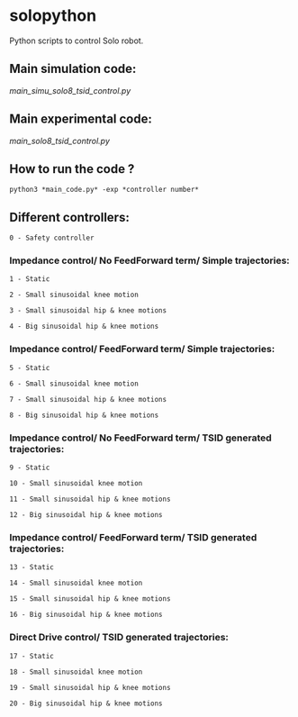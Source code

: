 # solopython
Python scripts to control Solo robot.


## Main simulation code: 
*main_simu_solo8_tsid_control.py*


## Main experimental code: 
*main_solo8_tsid_control.py*


## How to run the code ? 
```python3 *main_code.py* -exp *controller number*```


## Different controllers:

    0 - Safety controller

### Impedance control/ No FeedForward term/ Simple trajectories: 

    1 - Static

    2 - Small sinusoidal knee motion

    3 - Small sinusoidal hip & knee motions

    4 - Big sinusoidal hip & knee motions



### Impedance control/ FeedForward term/ Simple trajectories:

    5 - Static

    6 - Small sinusoidal knee motion

    7 - Small sinusoidal hip & knee motions

    8 - Big sinusoidal hip & knee motions


### Impedance control/ No FeedForward term/ TSID generated trajectories:

    9 - Static

    10 - Small sinusoidal knee motion

    11 - Small sinusoidal hip & knee motions

    12 - Big sinusoidal hip & knee motions


### Impedance control/ FeedForward term/ TSID generated trajectories:

    13 - Static

    14 - Small sinusoidal knee motion

    15 - Small sinusoidal hip & knee motions

    16 - Big sinusoidal hip & knee motions


### Direct Drive control/ TSID generated trajectories:

    17 - Static

    18 - Small sinusoidal knee motion

    19 - Small sinusoidal hip & knee motions

    20 - Big sinusoidal hip & knee motions

